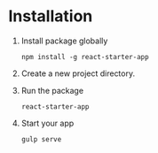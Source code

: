 # Installation

1. Install package globally

   `npm install -g react-starter-app`
2. Create a new project directory.
3. Run the package

   `react-starter-app`
4. Start your app

   `gulp serve`